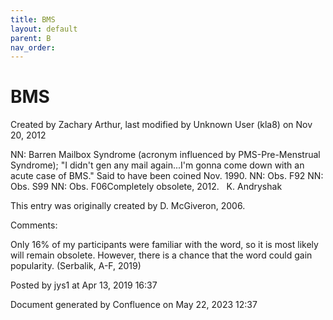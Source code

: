 ```yaml
---
title: BMS
layout: default
parent: B
nav_order:
---
```


# BMS

Created by  Zachary Arthur, last modified by  Unknown User (kla8) on Nov 20, 2012

NN: Barren Mailbox Syndrome (acronym influenced by PMS-Pre-Menstrual Syndrome); &quot;I didn't gen any mail again...I'm gonna come down with an acute case of BMS.&quot; Said to have been coined Nov. 1990. NN: Obs. F92 NN: Obs. S99 NN: Obs. F06Completely obsolete, 2012.   K. Andryshak

This entry was originally created by D. McGiveron, 2006.

Comments:

Only 16% of my participants were familiar with the word, so it is most likely will remain obsolete. However, there is a chance that the word could gain popularity. (Serbalik, A-F, 2019)

Posted by jys1 at Apr 13, 2019 16:37

Document generated by Confluence on May 22, 2023 12:37


